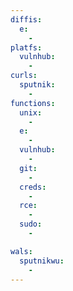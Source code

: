 ```yaml
---
diffis:
  e:
    -
platfs:
  vulnhub:
    -
curls:
  sputnik:
    -
functions:
  unix:
    -
  e:
    -
  vulnhub:
    -
  git:
    -
  creds:
    -
  rce:
    -
  sudo:
    -

wals:
  sputnikwu:
    -
---
```

